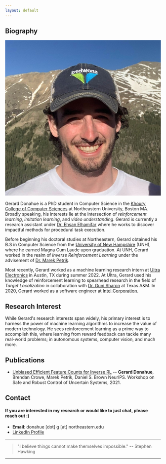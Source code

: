 ```yaml
---
layout: default
---
```


## Biography
<img class="profile-picture" src="headshot.jpg">

Gerard Donahue is a PhD student in Computer Science in the [Khoury College of Computer Sciences](https://www.khoury.northeastern.edu) at Northeastern University, Boston MA. Broadly speaking, his interests lie at the intersection of *reinforcement learning*, *imitation learning*, and *video understanding*. Gerard is currently a research assistant under [Dr. Ehsan Elhamifar](https://www.ccs.neu.edu/home/eelhami/) where he works to discover impactful methods for procedural task execution.

Before beginning his doctoral studies at Northeastern, Gerard obtained his B.S in Computer Science from the [University of New Hampshire](https://www.unh.edu) (UNH), where he earned Magna Cum Laude upon graduation. At UNH, Gerard worked in the realm of *Inverse Reinforcement Learning* under the advisement of [Dr. Marek Petrik](http://marek.petrik.us/).

Most recently, Gerard worked as a machine learning research intern at [Ultra Electronics](https://www.ultra.group) in Austin, TX during summer 2022. At Ultra, Gerard used his knowledge of reinforcement learning to spearhead research in the field of *Target Localization* in collaboration with [Dr. Guni Sharon](https://people.engr.tamu.edu/guni/index.html) at Texas A&M. In 2020, Gerard worked as a software engineer at [Intel Corporation](https://www.intel.com/content/www/us/en/homepage.html).

## Research Interest

While Gerard's research interests span widely, his primary interest is to harness the power of machine learning algorithms to increase the value of modern technology. He sees reinforcement learning as a prime way to accomplish this, where learning from reward feedback can tackle many real-world problems; in autonomous systems, computer vision, and much more.

## Publications

- [Unbiased Efficient Feature Counts for Inverse RL](neurips-2020.pdf)
    -- **Gerard Donahue**, Brendan Crowe, Marek Petrik, Daniel S. Brown NeurIPS. Workshop on Safe and Robust Control of Uncertain Systems, 2021.

## Contact
#### If you are interested in my research or would like to just chat, please reach out :)
* **Email**: donahue [dot] g [at] northeastern.edu
* [LinkedIn Profile](www.linkedin.com/in/gerard-donahue-ml)


***
> "I believe things cannot make themselves impossible."
> -- Stephen Hawking
***



<br/><br/>
